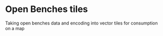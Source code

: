 # Open Benches tiles

Taking open benches data and encoding into vector tiles for consumption on a map

